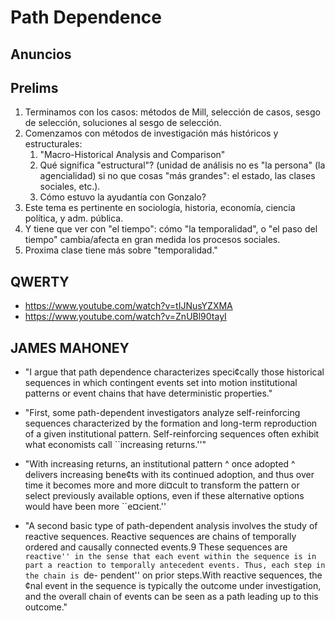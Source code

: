 # Path Dependence

## Anuncios

## Prelims
1. Terminamos con los casos: métodos de Mill, selección de casos, sesgo de selección, soluciones al sesgo de selección.
2. Comenzamos con métodos de investigación más históricos y estructurales:
    1. "Macro-Historical Analysis and Comparison"
    2. Qué significa "estructural"? (unidad de análisis no es "la persona" (la agencialidad) si no que cosas "más grandes": el estado, las clases sociales, etc.).
    3. Cómo estuvo la ayudantía con Gonzalo? 
3. Este tema es pertinente en sociología, historia, economía, ciencia política, y adm. pública.
4. Y tiene que ver con "el tiempo": cómo "la temporalidad", o "el paso del tiempo" cambia/afecta en gran medida los procesos sociales.
5. Proxima clase tiene más sobre "temporalidad."

## QWERTY

- https://www.youtube.com/watch?v=tIJNusYZXMA
- https://www.youtube.com/watch?v=ZnUBl90tayI

## JAMES MAHONEY

- "I argue that path dependence characterizes speci¢cally those historical sequences in which contingent events set into motion institutional patterns or event chains that have deterministic properties."

- "First, some path-dependent investigators analyze self-reinforcing sequences characterized by the formation and long-term reproduction of a given institutional pattern. Self-reinforcing sequences often exhibit what economists call ``increasing returns.''"

- "With increasing returns, an institutional pattern ^ once adopted ^ delivers increasing bene¢ts with its continued adoption, and thus over time it becomes more and more di¤cult to transform the pattern or select previously available options, even if these alternative options would have been more ``e¤cient.'' 

- "A second basic type of path-dependent analysis involves the study of reactive sequences. Reactive sequences are chains of temporally ordered and causally connected events.9 These sequences are ``reactive'' in the sense that each event within the sequence is in part a reaction to temporally antecedent events. Thus, each step in the chain is ``de- pendent'' on prior steps.With reactive sequences, the ¢nal event in the sequence is typically the outcome under investigation, and the overall chain of events can be seen as a path leading up to this outcome."
